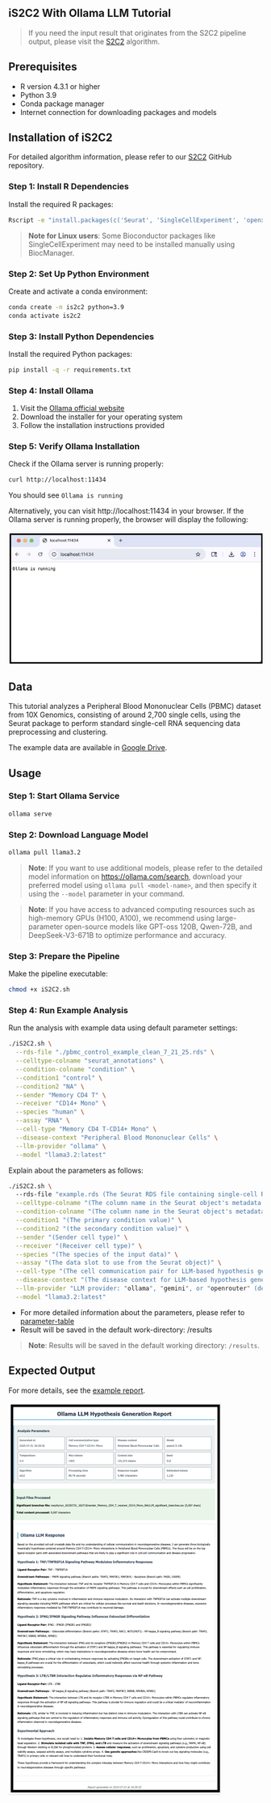 ## iS2C2 With Ollama LLM Tutorial
>If you need the input result that originates from the S2C2 pipeline output, please visit the [S2C2](https://github.com/methodistsmab/S2C2) algorithm.

## Prerequisites
- R version 4.3.1 or higher
- Python 3.9
- Conda package manager
- Internet connection for downloading packages and models

## Installation of iS2C2

For detailed algorithm information, please refer to our [S2C2](https://github.com/methodistsmab/S2C2) GitHub repository.

### Step 1: Install R Dependencies
Install the required R packages:

```bash
Rscript -e "install.packages(c('Seurat', 'SingleCellExperiment', 'openxlsx', 'optparse', 'presto', 'jsonlite', 'DescTools', 'plyr', 'dplyr', 'homologene', 'ggplot2', 'reshape2', 'stringr'), repos='https://cran.rstudio.com/')"
```

> **Note for Linux users**: Some Bioconductor packages like SingleCellExperiment may need to be installed manually using BiocManager.

### Step 2: Set Up Python Environment
Create and activate a conda environment:

```bash
conda create -n is2c2 python=3.9
conda activate is2c2
```

### Step 3: Install Python Dependencies
Install the required Python packages:

```bash
pip install -q -r requirements.txt
```

### Step 4: Install Ollama
1. Visit the [Ollama official website](https://ollama.com/download)
2. Download the installer for your operating system
3. Follow the installation instructions provided

### Step 5: Verify Ollama Installation
Check if the Ollama server is running properly:

```bash
curl http://localhost:11434
```

You should see `Ollama is running`

Alternatively, you can visit http://localhost:11434 in your browser. If the Ollama server is running properly, the browser will display the following:

![ollama](/screenshots/ollama-success.png)

## Data
This tutorial analyzes a Peripheral Blood Mononuclear Cells (PBMC) dataset from 10X Genomics, consisting of around 2,700 single cells, using the Seurat package to perform standard single-cell RNA sequencing data preprocessing and clustering.

The example data are available in [Google Drive](https://drive.google.com/file/d/1Ejcch9g5_kcj-0iJnIPnU5s9LmlGEUx8/view?usp=share_link).

## Usage

### Step 1: Start Ollama Service

```bash
ollama serve
```

### Step 2: Download Language Model

```bash
ollama pull llama3.2
```

> **Note**: If you want to use additional models, please refer to the detailed model information on https://ollama.com/search, download your preferred model using `ollama pull <model-name>`, and then specify it using the `--model` parameter in your command. 

> **Note**: If you have access to advanced computing resources such as high-memory GPUs (H100, A100), we recommend using large-parameter open-source models like GPT-oss 120B, Qwen-72B, and DeepSeek-V3-671B to optimize performance and accuracy.

### Step 3: Prepare the Pipeline
Make the pipeline executable:

```bash
chmod +x iS2C2.sh
```

### Step 4: Run Example Analysis
Run the analysis with example data using default parameter settings:

```bash
./iS2C2.sh \
  --rds-file "./pbmc_control_example_clean_7_21_25.rds" \
  --celltype-colname "seurat_annotations" \
  --condition-colname "condition" \
  --condition1 "control" \
  --condition2 "NA" \
  --sender "Memory CD4 T" \
  --receiver "CD14+ Mono" \
  --species "human" \
  --assay "RNA" \
  --cell-type "Memory CD4 T-CD14+ Mono" \
  --disease-context "Peripheral Blood Mononuclear Cells" \
  --llm-provider "ollama" \
  --model "llama3.2:latest" 
```

Explain about the parameters as follows: 

```bash
./iS2C2.sh \  
  --rds-file "example.rds (The Seurat RDS file containing single-cell RNA sequencing data)" \
  --celltype-colname "(The column name in the Seurat object's metadata that contains the cell type annotations)" \
  --condition-colname "(The column name in the Seurat object's metadata that contains the experimental condition or phenotype labels)" \
  --condition1 "(The primary condition value)" \
  --condition2 "(the secondary condition value)" \
  --sender "(Sender cell type)" \
  --receiver "(Receiver cell type)" \
  --species "(The species of the input data)" \
  --assay "(The data slot to use from the Seurat object)" \
  --cell-type "(The cell communication pair for LLM-based hypothesis generation and analysis)" \
  --disease-context "(The disease context for LLM-based hypothesis generation to provide relevant biological context for the analysis.)" \
  --llm-provider "LLM provider: "ollama", "gemini", or "openrouter" (default: ollama)" \
  --model "llama3.2:latest" 
```
* For more detailed information about the parameters, please refer to [parameter-table](../../parameters.md)
* Result will be saved in the default work-directory: /results

> **Note**: Results will be saved in the default working directory: `/results`.

## Expected Output
For more details, see the [example report](https://mocha.houstonmethodist.org/iS2C2/ollama-llama32-s2c2.html).

![example-output](../../screenshots/output/iS2C2/ollama/ollama-s2c2.png)